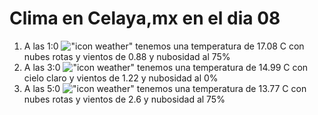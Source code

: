# Clima en Celaya,mx en el dia 08

1. A las 1:0 !["icon weather"](http://openweathermap.org/img/w/04n.png) tenemos una temperatura de 17.08 C con nubes rotas y  vientos de 0.88 y nubosidad al 75%
1. A las 3:0 !["icon weather"](http://openweathermap.org/img/w/01n.png) tenemos una temperatura de 14.99 C con cielo claro y  vientos de 1.22 y nubosidad al 0%
1. A las 5:0 !["icon weather"](http://openweathermap.org/img/w/04n.png) tenemos una temperatura de 13.77 C con nubes rotas y  vientos de 2.6 y nubosidad al 75%
